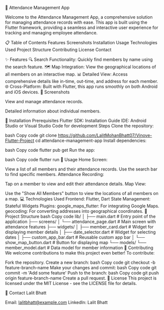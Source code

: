 📅 Attendance Management App

Welcome to the Attendance Management App, a comprehensive solution for managing attendance records with ease. This app is built using the Flutter framework, providing a seamless and interactive user experience for tracking and managing employee attendance.

📋 Table of Contents
Features
Screenshots
Installation
Usage
Technologies Used
Project Structure
Contributing
License
Contact

✨ Features
🔍 Search Functionality: Quickly find members by name using the search feature.
🗺️ Map Integration: View the geographical locations of all members on an interactive map.
📊 Detailed View: Access comprehensive details like in-time, out-time, and address for each member.
🌐 Cross-Platform: Built with Flutter, this app runs smoothly on both Android and iOS devices.
📸 Screenshots

View and manage attendance records.


Detailed information about individual members.

🔧 Installation
Prerequisites
Flutter SDK: Installation Guide
IDE: Android Studio or Visual Studio Code for development
Steps
Clone the repository:

bash
Copy code
git clone https://github.com/LalitMohanBhatt07/Vinove-Flutter-Project
cd attendance-management-app
Install dependencies:

bash
Copy code
flutter pub get
Run the app:

bash
Copy code
flutter run
🚀 Usage
Home Screen:

View a list of all members and their attendance records.
Use the search bar to find specific members.
Attendance Recording:

Tap on a member to view and edit their attendance details.
Map View:

Use the "Show All Members" button to view the locations of all members on a map.
💻 Technologies Used
Frontend: Flutter, Dart
State Management: Stateful Widgets
Plugins:
google_maps_flutter: For integrating Google Maps.
geocoding: For converting addresses into geographical coordinates.
📂 Project Structure
bash
Copy code
lib/
│
├── main.dart                   # Entry point of the application
├── screens/
│   └── attendance_page.dart    # Main screen with attendance features
├── widgets/
│   ├── member_card.dart        # Widget for displaying member details
│   ├── date_selector.dart      # Widget for selecting dates
│   ├── custom_app_bar.dart     # Reusable custom app bar
│   └── show_map_button.dart    # Button for displaying map
└── models/
    └── member_model.dart       # Data model for member information
🤝 Contributing
We welcome contributions to make this project even better! To contribute:

Fork the repository.
Create a new branch:
bash
Copy code
git checkout -b feature-branch-name
Make your changes and commit:
bash
Copy code
git commit -m 'Add some feature'
Push to the branch:
bash
Copy code
git push origin feature-branch-name
Create a pull request.
📝 License
This project is licensed under the MIT License - see the LICENSE file for details.

📧 Contact
Lalit Bhatt

Email: lalitbhatt@example.com
LinkedIn: Lalit Bhatt
